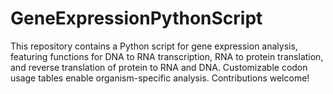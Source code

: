 # GeneExpressionPythonScript
This repository contains a Python script for gene expression analysis, featuring functions for DNA to RNA transcription, RNA to protein translation, and reverse translation of protein to RNA and DNA. Customizable codon usage tables enable organism-specific analysis. Contributions welcome!
